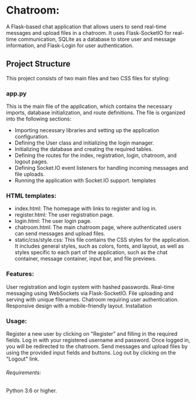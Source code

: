 # Chatroom:

A Flask-based chat application that allows users to send real-time messages and upload files in a chatroom. It uses Flask-SocketIO for real-time communication, SQLite as a database to store user and message information, and Flask-Login for user authentication.

## Project Structure

This project consists of two main files and two CSS files for styling:

### app.py

This is the main file of the application, which contains the necessary imports, database initialization, and route definitions. The file is organized into the following sections:

* Importing necessary libraries and setting up the application configuration.
* Defining the User class and initializing the login manager.
* Initializing the database and creating the required tables.
* Defining the routes for the index, registration, login, chatroom, and logout pages.
* Defining Socket.IO event listeners for handling incoming messages and file uploads.
* Running the application with Socket.IO support.
  templates

### HTML templates:

* index.html: The homepage with links to register and log in.
* register.html: The user registration page.
* login.html: The user login page.
* chatroom.html: The main chatroom page, where authenticated users can send messages and upload files.
  <br>
* static/css/style.css:
  This file contains the CSS styles for the application. It includes general styles, such as colors, fonts, and layout, as well as styles specific to each part of the application, such as the chat container, message container, input bar, and file previews.

### Features:

User registration and login system with hashed passwords.
Real-time messaging using WebSockets via Flask-SocketIO.
File uploading and serving with unique filenames.
Chatroom requiring user authentication.
Responsive design with a mobile-friendly layout.
Installation

### Usage:

Register a new user by clicking on "Register" and filling in the required fields.
Log in with your registered username and password.
Once logged in, you will be redirected to the chatroom. Send messages and upload files by using the provided input fields and buttons.
Log out by clicking on the "Logout" link.

###### Requirements:

Python 3.6 or higher.
